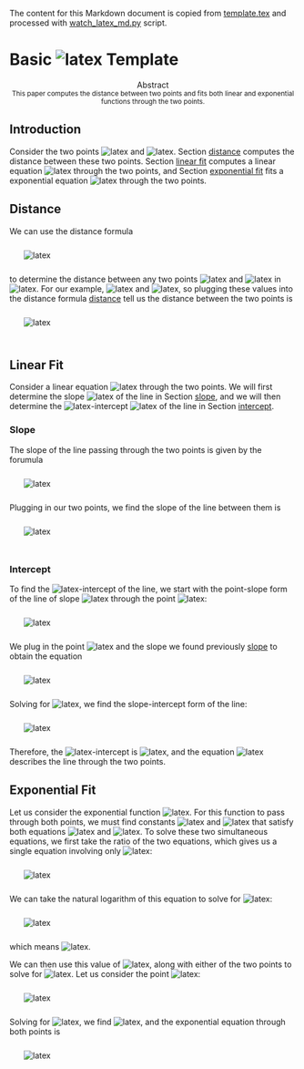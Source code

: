 <!--watch-latex-md

This document is processed by watch_latex_md.py program, see

  https://github.com/Quansight/pearu-sandbox/latex_in_markdown/

You can edit this document as you wish. You can also edit the LaTeX
data in img elements but note:

  1. to automatically update the LaTeX rendering in img element, edit
     the file under the supervision of watch_latex_md.py

  2. don't change the beginning (`<img latex-data="...`) and the end
     (`...alt="latex">`) parts of the img element as these are used by
     the watch_latex_md.py script.
-->

The content for this Markdown document is copied from
[template.tex](http://persweb.wabash.edu/facstaff/turnerw/Writing/LaTeX/)
and processed with
[watch_latex_md.py](https://github.com/Quansight/pearu-sandbox/latex_in_markdown/)
script.

# Basic <img data-latex="\huge\LaTeX" src="https://latex.codecogs.com/svg.latex?%5Cinline%20%5Ctext%7B%5Chuge%5CLaTeX%7D%5C%21"  style="display:inline;" alt="latex"> Template


<center>
<bold>Abstract</bold>
<br/>
<small>
This paper computes the distance between two points and fits both linear and
exponential functions through the two points.
</small>
</center>

## Introduction

Consider the two points <img data-latex="$(-1,16)$" src="https://latex.codecogs.com/svg.latex?%5Cinline%20%28-1%2C16%29%5C%21"  style="display:inline;" alt="latex"> and <img data-latex="$(3,1)$" src="https://latex.codecogs.com/svg.latex?%5Cinline%20%283%2C1%29%5C%21"  style="display:inline;" alt="latex">.  Section [distance](#sec:distance)
computes the distance between these two points.  Section [linear fit](#sec:linear-fit) computes a linear equation <img data-latex="$y = m x + b$" src="https://latex.codecogs.com/svg.latex?%5Cinline%20y%20%3D%20m%20x%20%2B%20b%5C%21"  style="display:inline;" alt="latex"> through the two points, and
Section [exponential fit](#sec:exponential-fit) fits a exponential equation <img data-latex="$y = A e^{k x}$" src="https://latex.codecogs.com/svg.latex?%5Cinline%20y%20%3D%20A%20e%5E%7Bk%20x%7D%5C%21"  style="display:inline;" alt="latex">
through the two points.

## <a name="sec:distance"></a>Distance

We can use the distance formula
<a name="eqn:distance"></a>
<img data-latex="
\begin{equation*}
        d = \sqrt{(x_2 - x_1)^2 + (y_2 - y_1)^2}
\end{equation*}
" src="https://latex.codecogs.com/svg.latex?d%20%3D%20%5Csqrt%7B%28x_2%20-%20x_1%29%5E2%20%2B%20%28y_2%20-%20y_1%29%5E2%7D%5C%21"  style="display:block;50px:auto;margin-right:auto;padding:25px" alt="latex">
to determine the distance between any two points <img data-latex="$(x_1, y_1)$" src="https://latex.codecogs.com/svg.latex?%5Cinline%20%28x_1%2C%20y_1%29%5C%21"  style="display:inline;" alt="latex"> and <img data-latex="$(x_2, y_2)$" src="https://latex.codecogs.com/svg.latex?%5Cinline%20%28x_2%2C%20y_2%29%5C%21"  style="display:inline;" alt="latex">
in <img data-latex="$\mathbb{R}^2$" src="https://latex.codecogs.com/svg.latex?%5Cinline%20%5Cmathbb%7BR%7D%5E2%5C%21"  style="display:inline;" alt="latex">.  For our example, <img data-latex="$(x_1, y_1) = (-1, 16)$" src="https://latex.codecogs.com/svg.latex?%5Cinline%20%28x_1%2C%20y_1%29%20%3D%20%28-1%2C%2016%29%5C%21"  style="display:inline;" alt="latex"> and <img data-latex="$(x_2, y_2) =
(3, 1)$" src="https://latex.codecogs.com/svg.latex?%5Cinline%20%28x_2%2C%20y_2%29%20%3D%0A%283%2C%201%29%5C%21"  style="display:inline;" alt="latex">, so plugging these values into the distance formula [distance](#eqn:distance) tell us the distance between the two points is
<img data-latex="
$$
        d 
        = \sqrt{(3 - (-1))^2 + (1 - 16)^2}
        = \sqrt{4^2 + (-15)^2}
        = \sqrt{241}
        .
$$
" src="https://latex.codecogs.com/svg.latex?d%20%0A%20%20%20%20%20%20%20%20%3D%20%5Csqrt%7B%283%20-%20%28-1%29%29%5E2%20%2B%20%281%20-%2016%29%5E2%7D%0A%20%20%20%20%20%20%20%20%3D%20%5Csqrt%7B4%5E2%20%2B%20%28-15%29%5E2%7D%0A%20%20%20%20%20%20%20%20%3D%20%5Csqrt%7B241%7D%0A%20%20%20%20%20%20%20%20.%5C%21"  style="display:block;50px:auto;margin-right:auto;padding:25px" alt="latex">

## <a name="sec:linear-fit"></a> Linear Fit

Consider a linear equation <img data-latex="$y = m x + b$" src="https://latex.codecogs.com/svg.latex?%5Cinline%20y%20%3D%20m%20x%20%2B%20b%5C%21"  style="display:inline;" alt="latex"> through the two points.  We will
first determine the slope <img data-latex="$m$" src="https://latex.codecogs.com/svg.latex?%5Cinline%20m%5C%21"  style="display:inline;" alt="latex"> of the line in Section [slope](#sec:slope), and we
will then determine the <img data-latex="$y$" src="https://latex.codecogs.com/svg.latex?%5Cinline%20y%5C%21"  style="display:inline;" alt="latex">-intercept <img data-latex="$b$" src="https://latex.codecogs.com/svg.latex?%5Cinline%20b%5C%21"  style="display:inline;" alt="latex"> of the line in Section [intercept](#sec:intercept).

### <a name="sec:slope"></a> Slope

The slope of the line passing through the two points is given by the forumula
<img data-latex="
$$
        m 
        = \frac{\Delta y}{\Delta x} 
        = \frac{y_2 - y_1}{x_2 - x_1}
        .
$$
" src="https://latex.codecogs.com/svg.latex?m%20%0A%20%20%20%20%20%20%20%20%3D%20%5Cfrac%7B%5CDelta%20y%7D%7B%5CDelta%20x%7D%20%0A%20%20%20%20%20%20%20%20%3D%20%5Cfrac%7By_2%20-%20y_1%7D%7Bx_2%20-%20x_1%7D%0A%20%20%20%20%20%20%20%20.%5C%21"  style="display:block;50px:auto;margin-right:auto;padding:25px" alt="latex">
Plugging in our two points, we find the slope of the line between them is
<a name="eqn:slope"></a>
<img data-latex="
\begin{equation}
        m 
        = \frac{1 - 16}{3 - (-1)}
        = - \frac{15}{4}
        .
\end{equation}
" src="https://latex.codecogs.com/svg.latex?m%20%0A%20%20%20%20%20%20%20%20%3D%20%5Cfrac%7B1%20-%2016%7D%7B3%20-%20%28-1%29%7D%0A%20%20%20%20%20%20%20%20%3D%20-%20%5Cfrac%7B15%7D%7B4%7D%0A%20%20%20%20%20%20%20%20.%5C%21"  style="display:block;50px:auto;margin-right:auto;padding:25px" alt="latex">

### <a name="sec:intercept"></a> Intercept

To find the <img data-latex="$y$" src="https://latex.codecogs.com/svg.latex?%5Cinline%20y%5C%21"  style="display:inline;" alt="latex">-intercept of the line, we start with the point-slope form of
the line of slope <img data-latex="$m$" src="https://latex.codecogs.com/svg.latex?%5Cinline%20m%5C%21"  style="display:inline;" alt="latex"> through the point <img data-latex="$(x_0, y_0)$" src="https://latex.codecogs.com/svg.latex?%5Cinline%20%28x_0%2C%20y_0%29%5C%21"  style="display:inline;" alt="latex">:
<img data-latex="
$$
        y - y_0 = m (x - x_0)
        .
$$
" src="https://latex.codecogs.com/svg.latex?y%20-%20y_0%20%3D%20m%20%28x%20-%20x_0%29%0A%20%20%20%20%20%20%20%20.%5C%21"  style="display:block;50px:auto;margin-right:auto;padding:25px" alt="latex">
We plug in the point <img data-latex="$(x_0, y_0) = (-1, 16)$" src="https://latex.codecogs.com/svg.latex?%5Cinline%20%28x_0%2C%20y_0%29%20%3D%20%28-1%2C%2016%29%5C%21"  style="display:inline;" alt="latex"> and the slope we found
previously [slope](#eqn:slope) to obtain the equation
<img data-latex="
$$
        y - 16 = - \frac{15}{4} (x + 1)
        .
$$
" src="https://latex.codecogs.com/svg.latex?y%20-%2016%20%3D%20-%20%5Cfrac%7B15%7D%7B4%7D%20%28x%20%2B%201%29%0A%20%20%20%20%20%20%20%20.%5C%21"  style="display:block;50px:auto;margin-right:auto;padding:25px" alt="latex">
Solving for <img data-latex="$y$" src="https://latex.codecogs.com/svg.latex?%5Cinline%20y%5C%21"  style="display:inline;" alt="latex">, we find the slope-intercept form of the line:
<img data-latex="
\begin{align*}
        y
        &= - \frac{15}{4} x - \frac{15}{4} + 16 \\
        &= - \frac{15}{4} x + \frac{49}{4}
        .
\end{align*}
" src="https://latex.codecogs.com/svg.latex?%5Cbegin%7Balign%2A%7D%0A%20%20%20%20%20%20%20%20y%0A%20%20%20%20%20%20%20%20%26%3D%20-%20%5Cfrac%7B15%7D%7B4%7D%20x%20-%20%5Cfrac%7B15%7D%7B4%7D%20%2B%2016%20%5C%5C%0A%20%20%20%20%20%20%20%20%26%3D%20-%20%5Cfrac%7B15%7D%7B4%7D%20x%20%2B%20%5Cfrac%7B49%7D%7B4%7D%0A%20%20%20%20%20%20%20%20.%0A%5Cend%7Balign%2A%7D%5C%21"  style="display:block;50px:auto;margin-right:auto;padding:25px" alt="latex">
Therefore, the <img data-latex="$y$" src="https://latex.codecogs.com/svg.latex?%5Cinline%20y%5C%21"  style="display:inline;" alt="latex">-intercept is <img data-latex="$b = 49/4$" src="https://latex.codecogs.com/svg.latex?%5Cinline%20b%20%3D%2049/4%5C%21"  style="display:inline;" alt="latex">, and the equation
<img data-latex="$y = - \frac{15}{4} x + \frac{49}{4}$" src="https://latex.codecogs.com/svg.latex?%5Cinline%20y%20%3D%20-%20%5Cfrac%7B15%7D%7B4%7D%20x%20%2B%20%5Cfrac%7B49%7D%7B4%7D%5C%21"  style="display:inline;" alt="latex"> describes the line through the two
points.

## <a name="sec:exponential-fit"></a> Exponential Fit

Let us consider the exponential function <img data-latex="$y = A e^{k x}$" src="https://latex.codecogs.com/svg.latex?%5Cinline%20y%20%3D%20A%20e%5E%7Bk%20x%7D%5C%21"  style="display:inline;" alt="latex">.  For this function
to pass through both points, we must find constants <img data-latex="$A$" src="https://latex.codecogs.com/svg.latex?%5Cinline%20A%5C%21"  style="display:inline;" alt="latex"> and <img data-latex="$k$" src="https://latex.codecogs.com/svg.latex?%5Cinline%20k%5C%21"  style="display:inline;" alt="latex"> that satisfy
both equations <img data-latex="$16 = A e^{-k}$" src="https://latex.codecogs.com/svg.latex?%5Cinline%2016%20%3D%20A%20e%5E%7B-k%7D%5C%21"  style="display:inline;" alt="latex"> and <img data-latex="$1 = A e^{3 k}$" src="https://latex.codecogs.com/svg.latex?%5Cinline%201%20%3D%20A%20e%5E%7B3%20k%7D%5C%21"  style="display:inline;" alt="latex">.  To solve these two
simultaneous equations, we first take the ratio of the two equations, which
gives us a single equation involving only <img data-latex="$k$" src="https://latex.codecogs.com/svg.latex?%5Cinline%20k%5C%21"  style="display:inline;" alt="latex">:
<img data-latex="
$$
        16
        = \frac{A e^{-k}}{A e^{3 k}}
        = e^{-4 k}
        .
$$
" src="https://latex.codecogs.com/svg.latex?16%0A%20%20%20%20%20%20%20%20%3D%20%5Cfrac%7BA%20e%5E%7B-k%7D%7D%7BA%20e%5E%7B3%20k%7D%7D%0A%20%20%20%20%20%20%20%20%3D%20e%5E%7B-4%20k%7D%0A%20%20%20%20%20%20%20%20.%5C%21"  style="display:block;50px:auto;margin-right:auto;padding:25px" alt="latex">
We can take the natural logarithm of this equation to solve for <img data-latex="$k$" src="https://latex.codecogs.com/svg.latex?%5Cinline%20k%5C%21"  style="display:inline;" alt="latex">:
<img data-latex="
$$
        -4k = \ln(16) = 4 \ln (2)
        ,
$$
" src="https://latex.codecogs.com/svg.latex?-4k%20%3D%20%5Cln%2816%29%20%3D%204%20%5Cln%20%282%29%0A%20%20%20%20%20%20%20%20%2C%5C%21"  style="display:block;50px:auto;margin-right:auto;padding:25px" alt="latex">
which means <img data-latex="$k = - \ln(2)$" src="https://latex.codecogs.com/svg.latex?%5Cinline%20k%20%3D%20-%20%5Cln%282%29%5C%21"  style="display:inline;" alt="latex">.

We can then use this value of <img data-latex="$k$" src="https://latex.codecogs.com/svg.latex?%5Cinline%20k%5C%21"  style="display:inline;" alt="latex">, along with either of the two points to
solve for <img data-latex="$A$" src="https://latex.codecogs.com/svg.latex?%5Cinline%20A%5C%21"  style="display:inline;" alt="latex">.  Let us consider the point <img data-latex="$(-1, 16)$" src="https://latex.codecogs.com/svg.latex?%5Cinline%20%28-1%2C%2016%29%5C%21"  style="display:inline;" alt="latex">:
<img data-latex="
$$
        16 = A e^{(-\ln(2))(-1)} = A e^{\ln{2}} = 2 A
        .
$$
" src="https://latex.codecogs.com/svg.latex?16%20%3D%20A%20e%5E%7B%28-%5Cln%282%29%29%28-1%29%7D%20%3D%20A%20e%5E%7B%5Cln%7B2%7D%7D%20%3D%202%20A%0A%20%20%20%20%20%20%20%20.%5C%21"  style="display:block;50px:auto;margin-right:auto;padding:25px" alt="latex">
Solving for <img data-latex="$A$" src="https://latex.codecogs.com/svg.latex?%5Cinline%20A%5C%21"  style="display:inline;" alt="latex">, we find <img data-latex="$A = 8$" src="https://latex.codecogs.com/svg.latex?%5Cinline%20A%20%3D%208%5C%21"  style="display:inline;" alt="latex">, and the exponential equation through both
points is
<img data-latex="
$$
        y
        = 8 e^{-\ln(2) x}
        = 8 2^{-x}
        = 8 \left( \frac{1}{2} \right)^x
        .
$$
" src="https://latex.codecogs.com/svg.latex?y%0A%20%20%20%20%20%20%20%20%3D%208%20e%5E%7B-%5Cln%282%29%20x%7D%0A%20%20%20%20%20%20%20%20%3D%208%202%5E%7B-x%7D%0A%20%20%20%20%20%20%20%20%3D%208%20%5Cleft%28%20%5Cfrac%7B1%7D%7B2%7D%20%5Cright%29%5Ex%0A%20%20%20%20%20%20%20%20.%5C%21"  style="display:block;50px:auto;margin-right:auto;padding:25px" alt="latex">
